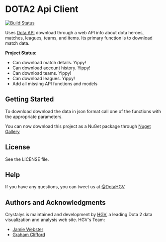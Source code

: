 #  DOTA2 Api Client 

[![Build Status](https://travis-ci.org/HighGroundVision/Daedalus.svg?branch=master)](https://travis-ci.org/HighGroundVision/Daedalus)

Uses [Dota API](https://wiki.teamfortress.com/wiki/WebAPI) download through a web API info about dota heroes, matches, leagues, teams, and items. Its primary function is to download match data.

**Project Status:**

- Can download match details. Yippy!
- Can download account history. Yippy!
- Can download teams. Yippy!
- Can download leagues. Yippy!
- Add all missing API functions and models

## Getting Started

To download download the data in json format call one of the functions with the appropriate parameters. 

You can now download this project as a NuGet package through [Nuget Gallery](https://www.nuget.org/packages/HGV.Daedalus/)

## License

See the LICENSE file.

## Help

If you have any questions, you can tweet us at [@DotaHGV](https://twitter.com/DotaHGV)

## Authors and Acknowledgments

Crystalys is maintained and development by [HGV](http://www.highgroundvision.com), a leading Dota 2 data visualization and analysis web site. HGV's Team:

* [Jamie Webster](https://github.com/RGBKnights) 
* [Graham Clifford](https://github.com/gclifford)

